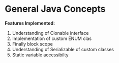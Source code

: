 # General Java Concepts

**Features Implemented:**
1. Understanding of Clonable interface
1. Implementation of custom ENUM clas
1. Finally block scope
1. Understanding of Serializable of custom classes
1. Static variable accessibilty